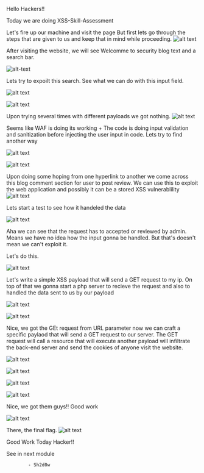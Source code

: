 Hello Hackers!!

Today we are doing XSS-Skill-Assessment 

Let's fire up our machine and visit the page But first lets go through the steps that are given to us and keep that in mind while proceeding.
![alt text](https://github.com/Parveen-Rawat/HTB_Write-ups/blob/main/XSS/assets/00.png)

After visiting the website, we will see Welcomme to security blog text and a search bar. 

![alt-text](https://github.com/Parveen-Rawat/HTB_Write-ups/blob/main/XSS/assets/00-0.png)

Lets try to expoilt this search. See what we can do with this input field.

![alt text](https://github.com/Parveen-Rawat/HTB_Write-ups/blob/main/XSS/assets/02.png)

![alt text](https://github.com/Parveen-Rawat/HTB_Write-ups/blob/main/XSS/assets/03.png)

Upon trying several times with different payloads we got nothing.
![alt text](https://github.com/Parveen-Rawat/HTB_Write-ups/blob/main/XSS/assets/04.png)

Seems like WAF is doing its working + The code is doing input validation and sanitization before injecting the user input in code. Lets try to find another way

![alt text](https://github.com/Parveen-Rawat/HTB_Write-ups/blob/main/XSS/assets/05.png)

![alt text](https://github.com/Parveen-Rawat/HTB_Write-ups/blob/main/XSS/assets/06.png)

Upon doing some hoping from one hyperlink to another we come across this blog comment section for user to post review. We can use this to exploit the web application and possibly it can be a stored XSS vulnerablility
![alt text](https://github.com/Parveen-Rawat/HTB_Write-ups/blob/main/XSS/assets/07.png)

Lets start a test to see how it handeled the data

![alt text](https://github.com/Parveen-Rawat/HTB_Write-ups/blob/main/XSS/assets/08.png)

Aha we can see that the request has to accepted or reviewed by admin. Means we have no idea how the input gonna be handled. But that's doesn't mean we can't exploit it.

Let's do this.

![alt text](https://github.com/Parveen-Rawat/HTB_Write-ups/blob/main/XSS/assets/09.png)

Let's write a simple XSS payload that will send a GET request to my ip. On top of that we gonna start a php server to recieve the request and also to handled the data sent to us by our payload 

![alt text](https://github.com/Parveen-Rawat/HTB_Write-ups/blob/main/XSS/assets/10.png)

![alt text](https://github.com/Parveen-Rawat/HTB_Write-ups/blob/main/XSS/assets/11.png)

Nice, we got the GEt request from URL parameter now we can craft a specific paylaod that will send a GET request to our server. The GET request will call a resource that will execute another payload will infiltrate the back-end server and send the cookies of anyone visit the website.

![alt text](https://github.com/Parveen-Rawat/HTB_Write-ups/blob/main/XSS/assets/12.png)

![alt text](https://github.com/Parveen-Rawat/HTB_Write-ups/blob/main/XSS/assets/13.png)

![alt text](https://github.com/Parveen-Rawat/HTB_Write-ups/blob/main/XSS/assets/14.png)

![alt text](https://github.com/Parveen-Rawat/HTB_Write-ups/blob/main/XSS/assets/15.png)

Nice, we got them guys!! Good work

![alt text](https://github.com/Parveen-Rawat/HTB_Write-ups/blob/main/XSS/assets/16.png)

There, the final flag. 
![alt text](https://github.com/Parveen-Rawat/HTB_Write-ups/blob/main/XSS/assets/final.png)

Good Work Today Hacker!!

See in next module

            - Sh2d0w

